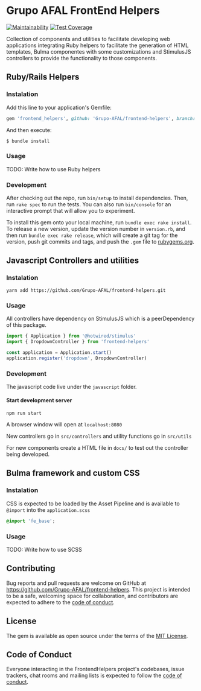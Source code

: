 # Grupo AFAL FrontEnd Helpers

[![Maintainability](https://api.codeclimate.com/v1/badges/969fbe0a6dfa323f51da/maintainability)](https://codeclimate.com/github/Grupo-AFAL/frontend-helpers/maintainability)
[![Test Coverage](https://api.codeclimate.com/v1/badges/969fbe0a6dfa323f51da/test_coverage)](https://codeclimate.com/github/Grupo-AFAL/frontend-helpers/test_coverage)

Collection of components and utilities to facilitate developing web applications integrating Ruby helpers to facilitate the generation of HTML templates, Bulma componentes with some customizations and StimulusJS controllers to provide the functionality to those components.

## Ruby/Rails Helpers

### Instalation

Add this line to your application's Gemfile:

```ruby
gem 'frontend_helpers', github: 'Grupo-AFAL/frontend-helpers', branch: 'main'
```

And then execute:

    $ bundle install

### Usage

TODO: Write how to use Ruby helpers

### Development

After checking out the repo, run `bin/setup` to install dependencies. Then, run `rake spec` to run the tests. You can also run `bin/console` for an interactive prompt that will allow you to experiment.

To install this gem onto your local machine, run `bundle exec rake install`. To release a new version, update the version number in `version.rb`, and then run `bundle exec rake release`, which will create a git tag for the version, push git commits and tags, and push the `.gem` file to [rubygems.org](https://rubygems.org).

## Javascript Controllers and utilities

### Instalation

```
yarn add https://github.com/Grupo-AFAL/frontend-helpers.git
```

### Usage

All controllers have dependency on StimulusJS which is a peerDependency of this package.

```js
import { Application } from '@hotwired/stimulus'
import { DropdownController } from 'frontend-helpers'

const application = Application.start()
application.register('dropdown', DropdownController)
```

### Development

The javascript code live under the `javascript` folder.

#### Start development server

```
npm run start
```

A browser window will open at `localhost:8080`

New controllers go in `src/controllers` and utility functions go in `src/utils`

For new components create a HTML file in `docs/` to test out the controller being developed.

## Bulma framework and custom CSS

### Instalation

CSS is expected to be loaded by the Asset Pipeline and is available to `@import` into the `application.scss`

```scss
@import 'fe_base';
```

### Usage

TODO: Write how to use SCSS

## Contributing

Bug reports and pull requests are welcome on GitHub at https://github.com/Grupo-AFAL/frontend-helpers. This project is intended to be a safe, welcoming space for collaboration, and contributors are expected to adhere to the [code of conduct](https://github.com/Grupo-AFAL/frontend-helpers/blob/master/CODE_OF_CONDUCT.md).

## License

The gem is available as open source under the terms of the [MIT License](https://opensource.org/licenses/MIT).

## Code of Conduct

Everyone interacting in the FrontendHelpers project's codebases, issue trackers, chat rooms and mailing lists is expected to follow the [code of conduct](https://github.com/[USERNAME]/frontend_helpers/blob/master/CODE_OF_CONDUCT.md).
